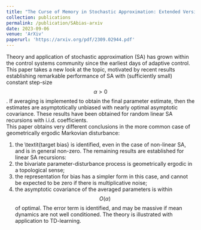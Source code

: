 ```yaml
---
title: "The Curse of Memory in Stochastic Approximation: Extended Version"
collection: publications
permalink: /publication/SAbias-arxiv
date: 2023-09-06
venue: 'ArXiv'
paperurl: 'https://arxiv.org/pdf/2309.02944.pdf'
---
```


Theory and application of stochastic approximation (SA) has grown within the control systems community since the earliest days of adaptive control.   
This paper takes a new look at the topic, motivated by recent results establishing remarkable performance of SA with (sufficiently small) constant step-size $$\alpha>0$$.    If averaging is implemented to obtain the final parameter estimate,  then the estimates are asymptotically unbiased with nearly optimal asymptotic covariance.    These results have been obtained for random linear SA recursions with i.i.d. coefficients.   
This paper obtains very different conclusions in the more common case of geometrically ergodic Markovian disturbance:   
1. the \textit{target bias} is identified, even in the case of non-linear SA, and is in general non-zero.  The remaining results are established for linear SA recursions:  
2. the bivariate parameter-disturbance process is geometrically ergodic in a topological sense;
3. the representation for bias has a simpler form in this case, and cannot be expected to be zero if there is multiplicative noise;
4. the asymptotic covariance of the  averaged parameters is  within $$O(\alpha)$$ of optimal.  The error term is identified, and may be massive if mean dynamics are not well conditioned.
The theory is illustrated with application to TD-learning.  
